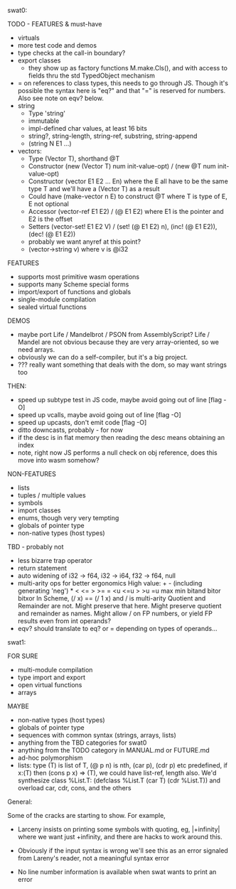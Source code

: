 swat0:

TODO - FEATURES & must-have
- virtuals
- more test code and demos
- type checks at the call-in boundary?
- export classes
  - they show up as factory functions M.make.Cls(), and with
    access to fields thru the std TypedObject mechanism
- = on references to class types, this needs to go through JS.
  Though it's possible the syntax here is "eq?" and that "=" is
  reserved for numbers.  Also see note on eqv? below.
- string
  - Type 'string'
  - immutable
  - impl-defined char values, at least 16 bits
  - string?, string-length, string-ref, substring, string-append
  - (string N E1 ...)
- vectors:
  - Type (Vector T), shorthand @T
  - Constructor (new (Vector T) num init-value-opt) / (new @T num init-value-opt)
  - Constructor (vector E1 E2 ... En) where the E all have to be the same type T and
    we'll have a (Vector T) as a result
  - Could have (make-vector n E) to construct @T where T is type of E, E not optional
  - Accessor (vector-ref E1 E2) / (@ E1 E2) where E1 is the pointer and E2 is the offset
  - Setters (vector-set! E1 E2 V) / (set! (@ E1 E2) n), (inc! (@ E1 E2)), (dec! (@ E1 E2))
  - probably we want anyref at this point?
  - (vector->string v) where v is @i32

FEATURES
- supports most primitive wasm operations
- supports many Scheme special forms
- import/export of functions and globals
- single-module compilation
- sealed virtual functions

DEMOS
- maybe port Life / Mandelbrot / PSON from AssemblyScript?  Life / Mandel are
  not obvious because they are very array-oriented, so we need arrays.
- obviously we can do a self-compiler, but it's a big project.
- ???  really want something that deals with the dom, so may want strings too

THEN:
- speed up subtype test in JS code, maybe avoid going out of line [flag -O]
- speed up vcalls, maybe avoid going out of line [flag -O]
- speed up upcasts, don't emit code [flag -O]
- ditto downcasts, probably - for now
- if the desc is in flat memory then reading the desc means obtaining an index
- note, right now JS performs a null check on obj reference, does this move into wasm somehow?

NON-FEATURES
- lists
- tuples / multiple values
- symbols
- import classes
- enums, though very very tempting
- globals of pointer type
- non-native types (host types)
   
TBD - probably not
- less bizarre trap operator
- return statement
- auto widening of i32 -> f64, i32 -> i64, f32 -> f64, null
- multi-arity ops for better ergonomics
  High value:  + - (including generating 'neg') * < <= > >= = <u <=u > >u =u max min bitand bitor bitxor
  In Scheme, (/ x) == (/ 1 x) and / is multi-arity
  Quotient and Remainder are not.
  Might preserve that here.
  Might preserve quotient and remainder as names.
  Might allow / on FP numbers, or yield FP results even from int operands?
- eqv? should translate to eq? or = depending on types of operands...

swat1:

FOR SURE
- multi-module compilation
- type import and export
- open virtual functions
- arrays

MAYBE
- non-native types (host types)
- globals of pointer type
- sequences with common syntax (strings, arrays, lists)
- anything from the TBD categories for swat0
- anything from the TODO category in MANUAL.md or FUTURE.md
- ad-hoc polymorphism
- lists: type (T) is list of T, (@ p n) is nth, (car p), (cdr p) etc predefined,
  if x:(T) then (cons p x) => (T), we could have list-ref, length also.  We'd
  synthesize class %List.T: (defclass %List.T (car T) (cdr %List.T)) and
  overload car, cdr, cons, and the others


General:

Some of the cracks are starting to show.  For example,

- Larceny insists on printing some symbols with quoting, eg,
  |+infinity| where we want just +infinity, and there are hacks to
  work around this.

- Obviously if the input syntax is wrong we'll see this as an error
  signaled from Lareny's reader, not a meaningful syntax error

- No line number information is available when swat wants to print
  an error
